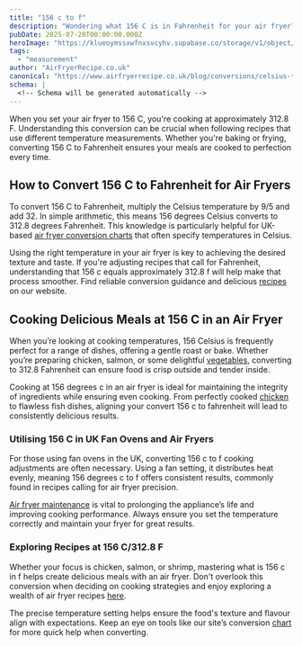 ```yaml
---
title: "156 c to f"
description: "Wondering what 156 C is in Fahrenheit for your air fryer? It's about 312.8 F! Discover how this conversion helps with precise cooking to make your air frying journey easier."
pubDate: 2025-07-20T00:00:00.000Z
heroImage: "https://klueoymssxwfnxsvcyhv.supabase.co/storage/v1/object/public/Shmucket/156-c-to-f.png"
tags:
  - "measurement"
author: "AirFryerRecipe.co.uk"
canonical: "https://www.airfryerrecipe.co.uk/blog/conversions/celsius-to-fahrenheit/156-c-to-f"
schema: |
  <!-- Schema will be generated automatically -->
---
```


<p id="">When you set your air fryer to 156 C, you're cooking at approximately 312.8 F. Understanding this conversion can be crucial when following recipes that use different temperature measurements. Whether you're baking or frying, converting 156 C to Fahrenheit ensures your meals are cooked to perfection every time.</p><h2 id="">How to Convert 156 C to Fahrenheit for Air Fryers</h2><p id="">To convert 156 C to Fahrenheit, multiply the Celsius temperature by 9/5 and add 32. In simple arithmetic, this means 156 degrees Celsius converts to 312.8 degrees Fahrenheit. This knowledge is particularly helpful for UK-based <a href="https://www.airfryerrecipe.co.uk/air-fryer-conversion-chart" id="">air fryer conversion charts</a> that often specify temperatures in Celsius.</p><p id="">Using the right temperature in your air fryer is key to achieving the desired texture and taste. If you're adjusting recipes that call for Fahrenheit, understanding that 156 c equals approximately 312.8 f will help make that process smoother. Find reliable conversion guidance and delicious <a href="https://www.airfryerrecipe.co.uk/recipes" id="">recipes</a> on our website.</p><h2 id="">Cooking Delicious Meals at 156 C in an Air Fryer</h2><p id="">When you’re looking at cooking temperatures, 156 Celsius is frequently perfect for a range of dishes, offering a gentle roast or bake. Whether you’re preparing chicken, salmon, or some delightful <a href="https://www.airfryerrecipe.co.uk/recipe-category/vegetables" id="">vegetables</a>, converting to 312.8 Fahrenheit can ensure food is crisp outside and tender inside.</p><p id="">Cooking at 156 degrees c in an air fryer is ideal for maintaining the integrity of ingredients while ensuring even cooking. From perfectly cooked <a href="https://www.airfryerrecipe.co.uk/recipe-category/chicken" id="">chicken</a> to flawless fish dishes, aligning your convert 156 c to fahrenheit will lead to consistently delicious results.</p><h3 id="">Utilising 156 C in UK Fan Ovens and Air Fryers</h3><p id="">For those using fan ovens in the UK, converting 156 c to f cooking adjustments are often necessary. Using a fan setting, it distributes heat evenly, meaning 156 degrees c to f offers consistent results, commonly found in recipes calling for air fryer precision.</p><p id=""><a href="https://www.airfryerrecipe.co.uk/air-fryer-cleaner" id="">Air fryer maintenance</a> is vital to prolonging the appliance’s life and improving cooking performance. Always ensure you set the temperature correctly and maintain your fryer for great results.</p><h3 id="">Exploring Recipes at 156 C/312.8 F</h3><p id="">Whether your focus is chicken, salmon, or shrimp, mastering what is 156 c in f helps create delicious meals with an air fryer. Don't overlook this conversion when deciding on cooking strategies and enjoy exploring a wealth of air fryer recipes <a href="https://www.airfryerrecipe.co.uk/recipe-category/salmon" id="">here</a>.</p><p id="">The precise temperature setting helps ensure the food's texture and flavour align with expectations. Keep an eye on tools like our site’s conversion <a href="https://www.airfryerrecipe.co.uk/air-fryer-conversion-chart" id="">chart</a> for more quick help when converting.</p>
